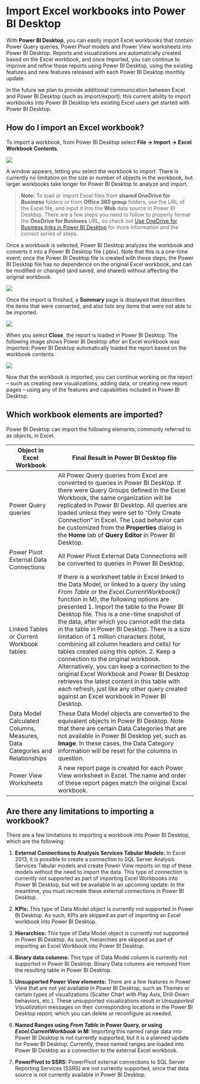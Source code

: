 ﻿<properties
   pageTitle="Import Excel workbooks into Power BI Desktop"
   description="Import Excel workbooks into Power BI Desktop"
   services="powerbi"
   documentationCenter=""
   authors="davidiseminger"
   manager="mblythe"
   backup=""
   editor=""
   tags=""
   qualityFocus="no"
   qualityDate=""/>

<tags
   ms.service="powerbi"
   ms.devlang="NA"
   ms.topic="article"
   ms.tgt_pltfrm="NA"
   ms.workload="powerbi"
   ms.date="04/20/2017"
   ms.author="davidi"/>
# Import Excel workbooks into Power BI Desktop

With **Power BI Desktop**, you can easily import Excel workbooks that contain Power Query queries, Power Pivot models and Power View worksheets into Power BI Desktop. Reports and visualizations are automatically created based on the Excel workbook, and once imported, you can continue to improve and refine those reports using Power BI Desktop, using the existing features and new features released with each Power BI Desktop monthly update.

In the future we plan to provide additional communication between Excel and Power BI Desktop (such as import/export); this current ability to import workbooks into Power BI Desktop lets existing Excel users get started with Power BI Desktop.

## How do I import an Excel workbook?

To import a workbook, from Power BI Desktop select **File -\> Import -\> Excel Workbook Contents**.

![](media/powerbi-desktop-import-excel-workbooks/ImportExceltoPBI_1.png)



A window appears, letting you select the workbook to import. There is currently no limitation on the size or number of objects in the workbook, but larger workbooks take longer for Power BI Desktop to analyze and import.

> **Note:** To load or import Excel files from **shared OneDrive for Business** folders or from **Office 365 group** folders, use the URL of the Excel file, and input it into the **Web** data source in Power BI Desktop. There are a few steps you need to follow to properly format the **OneDrive for Business** URL, so check out [Use OneDrive for Business links in Power BI Desktop](powerbi-desktop-use-onedrive-business-links.md) for more information and the correct series of steps.

Once a workbook is selected, Power BI Desktop analyzes the workbook and converts it into a Power BI Desktop file (.pbix). Note that this is a one-time event; once the Power BI Desktop file is created with these steps, the Power BI Desktop file has no dependence on the original Excel workbook, and can be modified or changed (and saved, and shared) without affecting the original workbook.


![](media/powerbi-desktop-import-excel-workbooks/ImportExceltoPBI_2.png)


Once the import is finished, a **Summary** page is displayed that describes the items that were converted, and also lists any items that were not able to be imported.


![](media/powerbi-desktop-import-excel-workbooks/ImportExceltoPBI_3.png)


When you select **Close**, the report is loaded in Power BI Desktop. The following image shows Power BI Desktop after an Excel workbook was imported: Power BI Desktop automatically loaded the report based on the workbook contents.


![](media/powerbi-desktop-import-excel-workbooks/ImportExceltoPBI_4.png)


Now that the workbook is imported, you can continue working on the report – such as creating new visualizations, adding data, or creating new report pages – using any of the features and capabilities included in Power BI Desktop.

## Which workbook elements are imported?

Power BI Desktop can import the following elements, commonly referred to as *objects*, in Excel.


|Object in Excel Workbook|Final Result in Power BI Desktop file|
|---|---|
|Power Query queries|All Power Query queries from Excel are converted to queries in Power BI Desktop. If there were Query Groups defined in the Excel Workbook, the same organization will be replicated in Power BI Desktop. All queries are loaded unless they were set to “Only Create Connection” in Excel. The Load behavior can be customized from the **Properties** dialog in the **Home** tab of **Query Editor** in Power BI Desktop.|
|Power Pivot External Data Connections|All Power Pivot External Data Connections will be converted to queries in Power BI Desktop.|
|Linked Tables or Current Workbook tables|If there is a worksheet table in Excel linked to the Data Model, or linked to a query (by using *From Table* or the *Excel.CurrentWorkbook()* function in M), the following options are presented 	1. Import the table to the Power BI Desktop file. This is a one-time snapshot of the data, after which you cannot edit the data in the table in Power BI Desktop. There is a size limitation of 1 million characters (total, combining all column headers and cells) for tables created using this option.	2. Keep a connection to the original workbook. Alternatively, you can keep a connection to the original Excel Workbook and Power BI Desktop retrieves the latest content in this table with each refresh, just like any other query created against an Excel workbook in Power BI Desktop.|
|Data Model Calculated Columns, Measures, Data Categories and Relationships|These Data Model objects are converted to the equivalent objects in Power BI Desktop. Note that there are certain Data Categories that are not available in Power BI Desktop yet, such as **Image**. In these cases, the Data Category information will be reset for the columns in question.|
|Power View Worksheets|A new report page is created for each Power View worksheet in Excel. The name and order of these report pages match the original Excel workbook.|

## Are there any limitations to importing a workbook?

There are a few limitations to importing a workbook into Power BI Desktop, which are the following:

1.  **External Connections to Analysis Services Tabular Models:** In Excel 2013, it is possible to create a connection to SQL Server Analysis Services Tabular models and create Power View reports on top of these models without the need to import the data. This type of connection is currently not supported as part of importing Excel Workbooks into Power BI Desktop, but will be available in an upcoming update. In the meantime, you must recreate these external connections in Power BI Desktop.

2.  **KPIs:** This type of Data Model object is currently not supported in Power BI Desktop. As such, KPIs are skipped as part of importing an Excel workbook into Power BI Desktop.

3.  **Hierarchies:** This type of Data Model object is currently not supported in Power BI Desktop. As such, hierarchies are skipped as part of importing an Excel Workbook into Power BI Desktop.

4.  **Binary data columns:** This type of Data Model column is currently not supported in Power BI Desktop. Binary Data columns are removed from the resulting table in Power BI Desktop.

5.  **Unsupported Power View elements:** There are a few features in Power View that are not yet available in Power BI Desktop, such as Themes or certain types of visualizations (Scatter Chart with Play Axis, Drill-Down behaviors, etc.). These unsupported visualizations result in *Unsupported Visualization* messages on their corresponding locations in the Power BI Desktop report, which you can delete or reconfigure as needed.

6.  **Named Ranges using** ***From Table*** **in Power Query, or using** ***Excel.CurrentWorkbook*** **in M:** Importing this named range data into Power BI Desktop is not currently supported, but it is a planned update for Power BI Desktop. Currently, these named ranges are loaded into Power BI Desktop as a connection to the external Excel workbook.

7.  **PowerPivot to SSRS:** PowerPivot external connections to SQL Server Reporting Services (SSRS) are not currently supported, since that data source is not currently available in Power BI Desktop.
